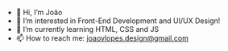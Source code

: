 - 👋 Hi, I’m João
- 👀 I’m interested in Front-End Development and UI/UX Design!
- 🌱 I’m currently learning HTML, CSS and JS
- 📫 How to reach me: joaovlopes.design@gmail.com

<!---
joao-victxr/joao-victxr is a ✨ special ✨ repository because its `README.md` (this file) appears on your GitHub profile.
You can click the Preview link to take a look at your changes.
--->
